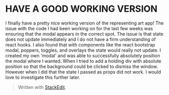 
# HAVE A GOOD WORKING VERSION

I finally have a pretty nice working version of the representing art app! The issue with the code I had been working on for the last few weeks was ensuring that the modal appears in the correct spot. The issue is that state does not update immediately and I do not have a firm understanding of react hooks. I also found that with components like the react bootstrap modal, poppers, toggles, and overlays the state would really not update. I created my own 'modal' and was able to successfully absolutely position the modal where I wanted. When I tried to add a holding div with absolute position so that the background could be clicked to dismiss the window. However when I did that the state I passed as props did not work. I would love to investigate this further later. 


> Written with [StackEdit](https://stackedit.io/).
<!--stackedit_data:
eyJoaXN0b3J5IjpbNTA4Njc0MjI3LDE4NTcxNjk3ODUsMTE0MD
QzMjMwMV19
-->